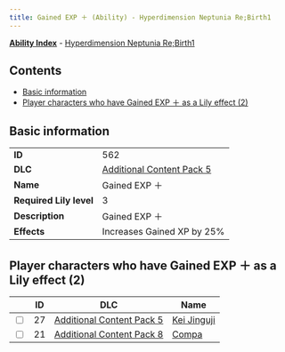 ```yaml
---
title: Gained EXP ＋ (Ability) - Hyperdimension Neptunia Re;Birth1
---
```


[**Ability Index**](/neptunia/rb1/ability/index.html) - [Hyperdimension Neptunia Re;Birth1](/neptunia/rb1)

## Contents

- [Basic information](#basic-information)
- [Player characters who have Gained EXP ＋ as a Lily effect (2)](#player-characters-who-have-gained-exp-＋-as-a-lily-effect-2)

## Basic information

|   |   |
| -- | -- |
| **ID** | 562 |
| **DLC** | [Additional Content Pack 5](/neptunia/rb1/dlc/14-pack5.html) |
| **Name** | Gained EXP ＋ |
| **Required Lily level** | 3 |
| **Description** | Gained EXP ＋ |
| **Effects** | Increases Gained XP by 25% |


## Player characters who have Gained EXP ＋ as a Lily effect (2)

|    | ID | DLC | Name |
| -- | -- | --- | ---- |
| <input type="checkbox" id="rb1-player-14-27" class="trackbox" /> | 27 | [Additional Content Pack 5](/neptunia/rb1/dlc/14-pack5.html) | [Kei Jinguji](/neptunia/rb1/player/14-27-kei-jinguji.html) |
| <input type="checkbox" id="rb1-player-17-21" class="trackbox" /> | 21 | [Additional Content Pack 8](/neptunia/rb1/dlc/17-pack8.html) | [Compa](/neptunia/rb1/player/17-21-compa.html) |
